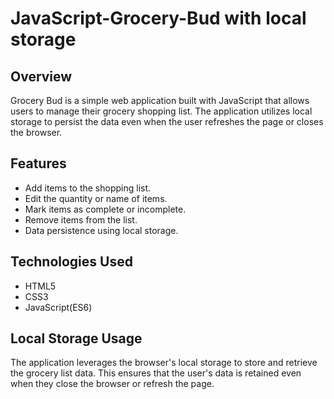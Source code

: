 # JavaScript-Grocery-Bud with local storage
## Overview
Grocery Bud is a simple web application built with JavaScript that allows users to manage their grocery shopping list. 
The application utilizes local storage to persist the data even when the user refreshes the page or closes the browser.

## Features

- Add items to the shopping list.
- Edit the quantity or name of items.
- Mark items as complete or incomplete.
- Remove items from the list.
- Data persistence using local storage.

## Technologies Used

- HTML5
- CSS3
- JavaScript(ES6)

## Local Storage Usage

The application leverages the browser's local storage to store and retrieve the grocery list data. This ensures that the user's data is retained even when they close the browser or refresh the page.
